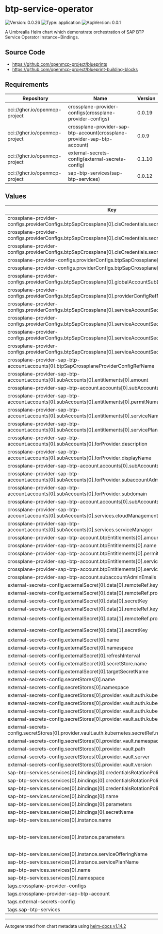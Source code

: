 

# btp-service-operator

![Version: 0.0.26](https://img.shields.io/badge/Version-0.0.26-informational?style=flat-square) ![Type: application](https://img.shields.io/badge/Type-application-informational?style=flat-square) ![AppVersion: 0.0.1](https://img.shields.io/badge/AppVersion-0.0.1-informational?style=flat-square)

A Umbrealla Helm chart which demonstrate orchestration of SAP BTP Service Operator Instance+Bindings.

## Source Code

* <https://github.com/openmcp-project/blueprints>
* <https://github.com/openmcp-project/blueprint-building-blocks>

## Requirements

| Repository | Name | Version |
|------------|------|---------|
| oci://ghcr.io/openmcp-project | crossplane-provider-configs(crossplane-provider-configs) | 0.0.19 |
| oci://ghcr.io/openmcp-project | crossplane-provider-sap-btp-account(crossplane-provider-sap-btp-account) | 0.0.9 |
| oci://ghcr.io/openmcp-project | external-secrets-config(external-secrets-config) | 0.1.10 |
| oci://ghcr.io/openmcp-project | sap-btp-services(sap-btp-services) | 0.0.12 |

## Values

| Key | Type | Default | Description |
|-----|------|---------|-------------|
| crossplane-provider-configs.providerConfigs.btpSapCrossplane[0].cisCredentials.secretRef.key | string | `"btp-cis-provider-credentials"` |  |
| crossplane-provider-configs.providerConfigs.btpSapCrossplane[0].cisCredentials.secretRef.name | string | `"btp-account"` |  |
| crossplane-provider-configs.providerConfigs.btpSapCrossplane[0].cisCredentials.secretRef.namespace | string | `"default"` |  |
| crossplane-provider-configs.providerConfigs.btpSapCrossplane[0].cisCredentials.source | string | `"Secret"` |  |
| crossplane-provider-configs.providerConfigs.btpSapCrossplane[0].cliServerUrl | string | `"https://cli.btp.cloud.sap"` |  |
| crossplane-provider-configs.providerConfigs.btpSapCrossplane[0].globalAccountSubDomain | string | `""` |  |
| crossplane-provider-configs.providerConfigs.btpSapCrossplane[0].providerConfigRefName | string | `""` |  |
| crossplane-provider-configs.providerConfigs.btpSapCrossplane[0].serviceAccountSecret.secretRef.key | string | `"btp-service-account-provider-credentials"` |  |
| crossplane-provider-configs.providerConfigs.btpSapCrossplane[0].serviceAccountSecret.secretRef.name | string | `"btp-account"` |  |
| crossplane-provider-configs.providerConfigs.btpSapCrossplane[0].serviceAccountSecret.secretRef.namespace | string | `"default"` |  |
| crossplane-provider-configs.providerConfigs.btpSapCrossplane[0].serviceAccountSecret.source | string | `"Secret"` |  |
| crossplane-provider-sap-btp-account.accounts[0].btpSapCrossplaneProviderConfigRefName | string | `"btpSapCrossplaneProviderConfigRefName"` |  |
| crossplane-provider-sap-btp-account.accounts[0].subAccounts[0].entitlements[0].amount | int | `1` |  |
| crossplane-provider-sap-btp-account.accounts[0].subAccounts[0].entitlements[0].name | string | `"cis-local"` |  |
| crossplane-provider-sap-btp-account.accounts[0].subAccounts[0].entitlements[0].permitNumericQuota | bool | `false` |  |
| crossplane-provider-sap-btp-account.accounts[0].subAccounts[0].entitlements[0].serviceName | string | `"cis"` |  |
| crossplane-provider-sap-btp-account.accounts[0].subAccounts[0].entitlements[0].servicePlanName | string | `"local"` |  |
| crossplane-provider-sap-btp-account.accounts[0].subAccounts[0].forProvider.description | string | `"Open Managed Control Plane Blueprint"` |  |
| crossplane-provider-sap-btp-account.accounts[0].subAccounts[0].forProvider.displayName | string | `"dev-eu01"` |  |
| crossplane-provider-sap-btp-account.accounts[0].subAccounts[0].forProvider.region | string | `"eu01"` |  |
| crossplane-provider-sap-btp-account.accounts[0].subAccounts[0].forProvider.subaccountAdminEmails | list | `[]` |  |
| crossplane-provider-sap-btp-account.accounts[0].subAccounts[0].forProvider.subdomain | string | `"dev-eu01"` |  |
| crossplane-provider-sap-btp-account.accounts[0].subAccounts[0].name | string | `"subAccount1"` |  |
| crossplane-provider-sap-btp-account.accounts[0].subAccounts[0].services.cloudManagement | bool | `false` |  |
| crossplane-provider-sap-btp-account.accounts[0].subAccounts[0].services.serviceManager | bool | `true` |  |
| crossplane-provider-sap-btp-account.btpEntitlements[0].amount | int | `1` |  |
| crossplane-provider-sap-btp-account.btpEntitlements[0].name | string | `"cis-local"` |  |
| crossplane-provider-sap-btp-account.btpEntitlements[0].permitNumericQuota | bool | `false` |  |
| crossplane-provider-sap-btp-account.btpEntitlements[0].serviceName | string | `"cis"` |  |
| crossplane-provider-sap-btp-account.btpEntitlements[0].servicePlanName | string | `"local"` |  |
| crossplane-provider-sap-btp-account.subaccountAdminEmails | list | `[]` |  |
| external-secrets-config.externalSecret[0].data[0].remoteRef.key | string | `"btp-endpoint.example/btp-account"` |  |
| external-secrets-config.externalSecret[0].data[0].remoteRef.property | string | `"btp-cis-provider-credentials"` |  |
| external-secrets-config.externalSecret[0].data[0].secretKey | string | `"btp-cis-provider-credentials"` |  |
| external-secrets-config.externalSecret[0].data[1].remoteRef.key | string | `"btp-endpoint.example/btp-account"` |  |
| external-secrets-config.externalSecret[0].data[1].remoteRef.property | string | `"btp-service-account-provider-credentials"` |  |
| external-secrets-config.externalSecret[0].data[1].secretKey | string | `"btp-service-account-provider-credentials"` |  |
| external-secrets-config.externalSecret[0].name | string | `"btp-account"` |  |
| external-secrets-config.externalSecret[0].namespace | string | `"default"` |  |
| external-secrets-config.externalSecret[0].refreshInterval | string | `"15m"` |  |
| external-secrets-config.externalSecret[0].secretStore.name | string | `"hashicorp-vault"` |  |
| external-secrets-config.externalSecret[0].targetSecretName | string | `"btp-account"` |  |
| external-secrets-config.secretStores[0].name | string | `"hashicorp-vault"` |  |
| external-secrets-config.secretStores[0].namespace | string | `"default"` |  |
| external-secrets-config.secretStores[0].provider.vault.auth.kubernetes.mountPath | string | `"kubernetes"` |  |
| external-secrets-config.secretStores[0].provider.vault.auth.kubernetes.role | string | `"openmcp-kubernetes"` |  |
| external-secrets-config.secretStores[0].provider.vault.auth.kubernetes.secretRef.key | string | `"token"` |  |
| external-secrets-config.secretStores[0].provider.vault.auth.kubernetes.secretRef.name | string | `"vault-token-sa"` |  |
| external-secrets-config.secretStores[0].provider.vault.auth.kubernetes.secretRef.namespace | string | `"default"` |  |
| external-secrets-config.secretStores[0].provider.vault.namespace | string | `"ns1"` |  |
| external-secrets-config.secretStores[0].provider.vault.path | string | `"mcps"` |  |
| external-secrets-config.secretStores[0].provider.vault.server | string | `"https://vault.example/"` |  |
| external-secrets-config.secretStores[0].provider.vault.version | string | `"v2"` |  |
| sap-btp-services.services[0].bindings[0].credentialsRotationPolicy.enabled | bool | `false` |  |
| sap-btp-services.services[0].bindings[0].credentialsRotationPolicy.rotatedBindingTTL | string | `"1s"` |  |
| sap-btp-services.services[0].bindings[0].credentialsRotationPolicy.rotationFrequency | string | `"1s"` |  |
| sap-btp-services.services[0].bindings[0].name | string | `"hana-binding"` |  |
| sap-btp-services.services[0].bindings[0].parameters | list | `[]` |  |
| sap-btp-services.services[0].bindings[0].secretName | string | `"hana-binding-secret"` |  |
| sap-btp-services.services[0].instance.name | string | `"hana-cloud"` |  |
| sap-btp-services.services[0].instance.parameters | string | `"data:\n  memory: 48\n  vcpu: 12\n  systempassword: Cloud-12345! \n  whitelistIPs:\n    - 127.0.0.1/0\n  enabledservices:\n    scriptserver: true\n  edition: cloud\n"` |  |
| sap-btp-services.services[0].instance.serviceOfferingName | string | `"hana-cloud"` |  |
| sap-btp-services.services[0].instance.servicePlanName | string | `"hana"` |  |
| sap-btp-services.services[0].name | string | `"hana-cloud"` |  |
| sap-btp-services.services[0].namespace | string | `"default"` |  |
| tags.crossplane-provider-configs | bool | `true` |  |
| tags.crossplane-provider-sap-btp-account | bool | `true` |  |
| tags.external-secrets-config | bool | `true` |  |
| tags.sap-btp-services | bool | `true` |  |

----------------------------------------------
Autogenerated from chart metadata using [helm-docs v1.14.2](https://github.com/norwoodj/helm-docs/releases/v1.14.2)